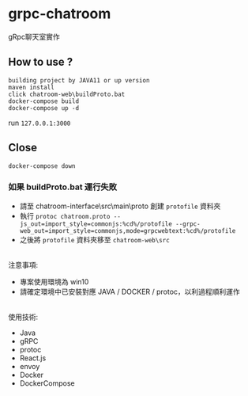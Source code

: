 # grpc-chatroom  
  
gRpc聊天室實作

## How to use ?

```
building project by JAVA11 or up version
maven install
click chatroom-web\buildProto.bat
docker-compose build
docker-compose up -d
```

run `127.0.0.1:3000`

## Close

```
docker-compose down
```

### 如果 buildProto.bat 運行失敗

- 請至 chatroom-interface\src\main\proto 創建 `protofile` 資料夾
- 執行 `protoc chatroom.proto --js_out=import_style=commonjs:%cd%/protofile --grpc-web_out=import_style=commonjs,mode=grpcwebtext:%cd%/protofile`
- 之後將 `protofile` 資料夾移至 `chatroom-web\src`

<br>  
注意事項:  
  
- 專案使用環境為 win10
- 請確定環境中已安裝對應 JAVA / DOCKER / protoc，以利過程順利運作

<br>
使用技術:

- Java
- gRPC
- protoc
- React.js
- envoy
- Docker
- DockerCompose
